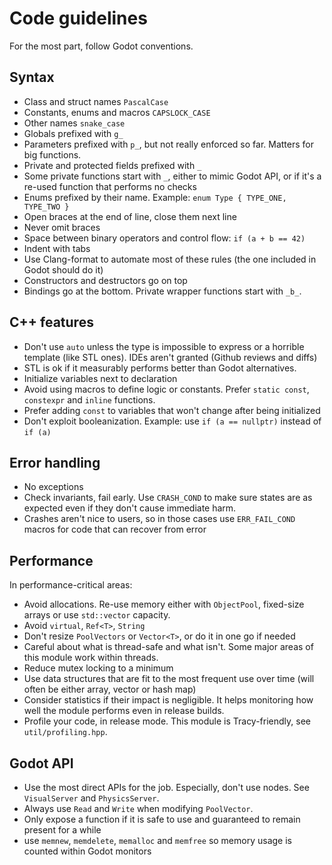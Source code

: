 Code guidelines
=====================

For the most part, follow Godot conventions.

Syntax
--------

- Class and struct names `PascalCase`
- Constants, enums and macros `CAPSLOCK_CASE`
- Other names `snake_case`
- Globals prefixed with `g_`
- Parameters prefixed with `p_`, but not really enforced so far. Matters for big functions.
- Private and protected fields prefixed with `_`
- Some private functions start with `_`, either to mimic Godot API, or if it's a re-used function that performs no checks
- Enums prefixed by their name. Example: `enum Type { TYPE_ONE, TYPE_TWO }`
- Open braces at the end of line, close them next line
- Never omit braces
- Space between binary operators and control flow: `if (a + b == 42)`
- Indent with tabs
- Use Clang-format to automate most of these rules (the one included in Godot should do it)
- Constructors and destructors go on top
- Bindings go at the bottom. Private wrapper functions start with `_b_`.

C++ features
-------------

- Don't use `auto` unless the type is impossible to express or a horrible template (like STL ones). IDEs aren't granted (Github reviews and diffs)
- STL is ok if it measurably performs better than Godot alternatives.
- Initialize variables next to declaration
- Avoid using macros to define logic or constants. Prefer `static const`, `constexpr` and `inline` functions.
- Prefer adding `const` to variables that won't change after being initialized
- Don't exploit booleanization. Example: use `if (a == nullptr)` instead of `if (a)`

Error handling
---------------

- No exceptions
- Check invariants, fail early. Use `CRASH_COND` to make sure states are as expected even if they don't cause immediate harm.
- Crashes aren't nice to users, so in those cases use `ERR_FAIL_COND` macros for code that can recover from error

Performance
-------------

In performance-critical areas:

- Avoid allocations. Re-use memory either with `ObjectPool`, fixed-size arrays or use `std::vector` capacity.
- Avoid `virtual`, `Ref<T>`, `String`
- Don't resize `PoolVectors` or `Vector<T>`, or do it in one go if needed
- Careful about what is thread-safe and what isn't. Some major areas of this module work within threads.
- Reduce mutex locking to a minimum
- Use data structures that are fit to the most frequent use over time (will often be either array, vector or hash map)
- Consider statistics if their impact is negligible. It helps monitoring how well the module performs even in release builds.
- Profile your code, in release mode. This module is Tracy-friendly, see `util/profiling.hpp`.

Godot API
----------

- Use the most direct APIs for the job. Especially, don't use nodes. See `VisualServer` and `PhysicsServer`.
- Always use `Read` and `Write` when modifying `PoolVector`.
- Only expose a function if it is safe to use and guaranteed to remain present for a while
- use `memnew`, `memdelete`, `memalloc` and `memfree` so memory usage is counted within Godot monitors
